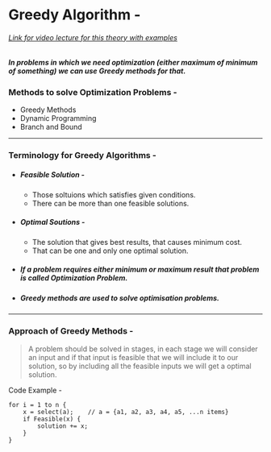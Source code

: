 # Greedy Algorithm - 
###### [Link for video lecture for this theory with examples](https://www.youtube.com/watch?v=ARvQcqJ_-NY&list=PLfFeAJ-vQopt_S5XlayyvDFL_mi2pGJE3&index=1)
##### In problems in which we need optimization (either maximum of minimum of something) we can use Greedy methods for that.
### Methods to solve Optimization Problems - 
*  Greedy Methods
* Dynamic Programming
* Branch and Bound
---
### Terminology for Greedy Algorithms - 
* ##### Feasible Solution - 
    * Those soltuions which satisfies given conditions.
    * There can be more than one feasible solutions.
* ##### Optimal Soutions - 
    * The solution that gives best results, that causes minimum cost.
    * That can be one and only one optimal solution.
* ##### If a problem requires either minimum or maximum result that problem is called Optimization Problem.
* ##### Greedy methods are used to solve optimisation problems.
---
### Approach of Greedy Methods - 
> A problem should be solved in stages, in each stage we will consider an input and if that input is feasible that we will include it to our solution, so by including all the feasible inputs we will get a optimal solution.

Code Example - 
``` 
for i = 1 to n {
    x = select(a);    // a = {a1, a2, a3, a4, a5, ...n items}
    if Feasible(x) {
        solution += x;
    }
}
```